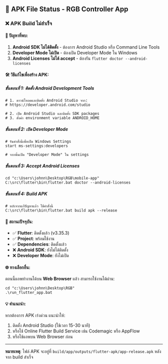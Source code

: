 ## 📱 APK File Status - RGB Controller App

### ❌ **APK Build ไม่สำเร็จ**

#### 🔧 **ปัญหาที่พบ:**
1. **Android SDK ไม่ได้ติดตั้ง** - ต้องการ Android Studio หรือ Command Line Tools
2. **Developer Mode ไม่เปิด** - ต้องเปิด Developer Mode ใน Windows
3. **Android Licenses ไม่ได้ accept** - ต้องรัน `flutter doctor --android-licenses`

#### 🛠️ **วิธีแก้ไขเพื่อสร้าง APK:**

##### **ขั้นตอนที่ 1: ติดตั้ง Android Development Tools**
```batch
# 1. ดาวน์โหลดและติดตั้ง Android Studio จาก:
# https://developer.android.com/studio

# 2. เปิด Android Studio และติดตั้ง SDK packages
# 3. ตั้งค่า environment variable ANDROID_HOME
```

##### **ขั้นตอนที่ 2: เปิด Developer Mode**
```batch
# รันคำสั่งนี้เพื่อเปิด Windows Settings
start ms-settings:developers

# จากนั้นเปิด "Developer Mode" ใน settings
```

##### **ขั้นตอนที่ 3: Accept Android Licenses**
```batch
cd "c:\Users\johnn\Desktop\RGB\mobile-app"
C:\src\flutter\bin\flutter.bat doctor --android-licenses
```

##### **ขั้นตอนที่ 4: Build APK**
```batch
# หลังจากแก้ปัญหาแล้ว ใช้คำสั่งนี้
C:\src\flutter\bin\flutter.bat build apk --release
```

#### 📍 **สถานะปัจจุบัน:**
- ✅ **Flutter**: ติดตั้งแล้ว (v3.35.3)
- ✅ **Project**: พร้อมใช้งาน
- ✅ **Dependencies**: ติดตั้งแล้ว
- ❌ **Android SDK**: ยังไม่ได้ติดตั้ง
- ❌ **Developer Mode**: ยังไม่เปิด

#### 🌐 **ทางเลือกอื่น:**
ตอนนี้แอพทำงานได้บน **Web Browser** แล้ว สามารถใช้งานได้ผ่าน:
```batch
cd "c:\Users\johnn\Desktop\RGB"
.\run_flutter_app.bat
```

#### 💡 **คำแนะนำ:**
หากต้องการ APK เร่งด่วน แนะนำให้:
1. ติดตั้ง Android Studio (ใช้เวลา 15-30 นาที)
2. หรือใช้ Online Flutter Build Service เช่น Codemagic หรือ AppFlow
3. หรือใช้แอพบน Web Browser ก่อน

---
**หมายเหตุ**: ไฟล์ APK จะอยู่ที่ `build/app/outputs/flutter-apk/app-release.apk` หลังจาก build สำเร็จ